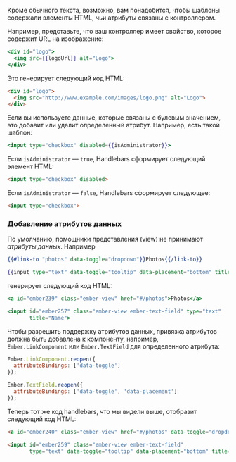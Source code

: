 Кроме обычного текста, возможно, вам понадобится, чтобы шаблоны содержали элементы HTML, чьи атрибуты связаны с контроллером.

Например, представьте, что ваш контроллер имеет свойство, которое содержит URL на изображение:

```handlebars
<div id="logo">
  <img src={{logoUrl}} alt="Logo">
</div>
```

Это генерирует следующий код HTML:

```html
<div id="logo">
  <img src="http://www.example.com/images/logo.png" alt="Logo">
</div>
```

Если вы используете данные, которые связаны с булевым значением, это добавит или удалит определенный атрибут. Например, есть такой шаблон:

```handlebars
<input type="checkbox" disabled={{isAdministrator}}>
```

Если `isAdministrator` — `true`, Handlebars сформирует следующий элемент HTML:

```html
<input type="checkbox" disabled>
```

Если `isAdministrator` — `false`, Handlebars сформирует следующее:

```html
<input type="checkbox">
```

### Добавление атрибутов данных

По умолчанию, помощники представления (view) не принимают *атрибуты данных*. Например

```handlebars
{{#link-to "photos" data-toggle="dropdown"}}Photos{{/link-to}}

{{input type="text" data-toggle="tooltip" data-placement="bottom" title="Name"}}
```

генерирует следующий код HTML:

```handlebars
<a id="ember239" class="ember-view" href="#/photos">Photos</a>

<input id="ember257" class="ember-view ember-text-field" type="text"
       title="Name">
```

Чтобы разрешить поддержку атрибутов данных, привязка атрибутов должна быть добавлена к компоненту, например, `Ember.LinkComponent` или `Ember.TextField` для определенного атрибута:

```javascript
Ember.LinkComponent.reopen({
  attributeBindings: ['data-toggle']
});

Ember.TextField.reopen({
  attributeBindings: ['data-toggle', 'data-placement']
});
```

Теперь тот же код handlebars, что мы видели выше, отобразит следующий код HTML:

```html
<a id="ember240" class="ember-view" href="#/photos" data-toggle="dropdown">Photos</a>

<input id="ember259" class="ember-view ember-text-field"
       type="text" data-toggle="tooltip" data-placement="bottom" title="Name">
```